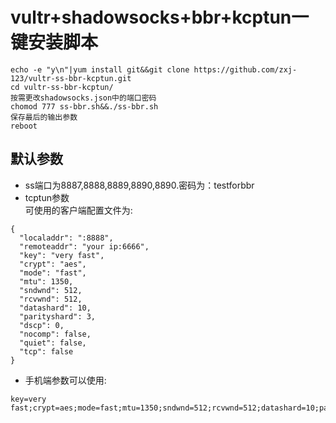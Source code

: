 # vultr+shadowsocks+bbr+kcptun一键安装脚本


```
echo -e "y\n"|yum install git&&git clone https://github.com/zxj-123/vultr-ss-bbr-kcptun.git
cd vultr-ss-bbr-kcptun/
按需更改shadowsocks.json中的端口密码
chomod 777 ss-bbr.sh&&./ss-bbr.sh
保存最后的输出参数
reboot
```

## 默认参数  
- ss端口为8887,8888,8889,8890,8890.密码为：testforbbr  
- tcptun参数  
可使用的客户端配置文件为:  
```
{  
  "localaddr": ":8888",
  "remoteaddr": "your ip:6666",
  "key": "very fast",
  "crypt": "aes",
  "mode": "fast",
  "mtu": 1350,
  "sndwnd": 512,
  "rcvwnd": 512,
  "datashard": 10,
  "parityshard": 3,
  "dscp": 0,
  "nocomp": false,
  "quiet": false,
  "tcp": false
}  
```
- 手机端参数可以使用:  
```
key=very fast;crypt=aes;mode=fast;mtu=1350;sndwnd=512;rcvwnd=512;datashard=10;parityshard=3;dscp=0
```
